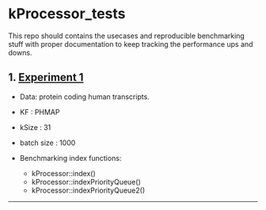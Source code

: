 # kProcessor_tests

This repo should contains the usecases and reproducible benchmarking stuff with proper documentation to keep tracking the performance ups and downs.

## 1. [Experiment 1](./exp1)

- Data: protein coding human transcripts.
- KF : PHMAP
- kSize : 31
- batch size : 1000

- Benchmarking index functions:
    - kProcessor::index()
    - kProcessor::indexPriorityQueue()
    - kProcessor::indexPriorityQueue2()

---
